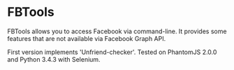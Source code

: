 # FBTools

FBTools allows you to access Facebook via command-line.
It provides some features that are not available via Facebook Graph API.


First version implements 'Unfriend-checker'.
Tested on PhantomJS 2.0.0 and Python 3.4.3 with Selenium.
